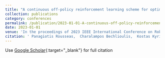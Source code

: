 ```yaml
---
title: "A continuous off-policy reinforcement learning scheme for optimal motion planning in simply-connected workspaces"
collection: publications
category: conferences
permalink: /publication/2023-01-01-A-continuous-off-policy-reinforcement-learning-scheme-for-optimal-motion-planning-in-simply-connected-workspaces
date: 2023-01-01
venue: 'In the proceedings of 2023 IEEE International Conference on Robotics and Automation (ICRA)'
citation: ' Panagiotis Rousseas,  Charalampos Bechlioulis,  Kostas Kyriakopoulos, &quot;A continuous off-policy reinforcement learning scheme for optimal motion planning in simply-connected workspaces.&quot; In the proceedings of 2023 IEEE International Conference on Robotics and Automation (ICRA), 2023.'
---
```

Use [Google Scholar](https://scholar.google.com/scholar?q=A+continuous+off+policy+reinforcement+learning+scheme+for+optimal+motion+planning+in+simply+connected+workspaces){:target="_blank"} for full citation